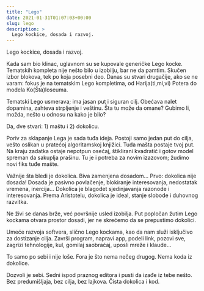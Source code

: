 ```yaml
---
title: "Lego"
date: 2021-01-31T01:07:03+00:00
slug: lego
description: >
  Lego kockice, dosada i razvoj.
---
```


Lego kockice, dosada i razvoj.

Kada sam bio klinac, uglavnom su se kupovale generičke Lego kocke. Tematskih kompleta nije nešto bilo u izobilju, bar ne da pamtim. Skučen izbor blokova, tek po koja posebni deo. Danas su stvari drugačije, ako se ne varam: fokus je na tematskim Lego kompletima, od Harija(ti,mi,vi) Potera do modela Ko(Šta)loseuma.

Tematski Lego usmerava; ima jasan put i siguran cilj. Obećava nalet dopamina, zahteva strpljenje i veštinu. Šta tu može da omane? Gubimo li, možda, nešto u odnosu na kako je bilo?

Da, dve stvari: 1) maštu i 2) dokolicu.

Poriv za sklapanje Lega je sada tuđa ideja. Postoji samo jedan put do cilja, vešto oslikan u pratećoj algoritamskoj knjižici. Tuđa mašta postaje tvoj put. Na kraju zadatka ostaje nepotpun osećaj, štiklirani kvadratić i gotov model spreman da sakuplja prašinu. Tu je i potreba za novim izazovom; žudimo novi fiks tuđe mašte.

Važnije šta bledi je dokolica. Biva zamenjena dosadom... Prvo: dokolica nije dosada! Dosada je pasivno povlačenje, blokiranje interesovanja, nedostatak vremena, inercija... Dokolica je blagodet sjedinjavanja razonode i interesovanja. Prema Aristotelu, dokolica je ideal, stanje slobode i duhovnog razvitka.

Ne živi se danas brže, već površnije usled izobilja. Put popločan žutim Lego kockama otvara prostor dosadi, jer ne skrećemo da se prepustimo dokolici.

Umeće razvoja softvera, slično Lego kockama, kao da nam služi isključivo za dostizanje cilja. Završi program, napravi app, podeli link, pozovi sve, zagrizi tehnologije, kul, gomilaj saobraćaj, uposli mreže i klaude...

To samo po sebi i nije loše. Fora je što nema nečeg drugog. Nema koda iz dokolice.

Dozvoli je sebi. Sedni ispod praznog editora i pusti da izađe iz tebe nešto. Bez predumišljaja, bez cilja, bez lajkova. Čista dokolica i kod.
